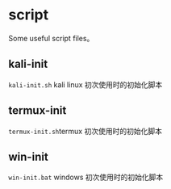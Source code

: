 # script
 Some useful script files。

## kali-init

`kali-init.sh` kali linux 初次使用时的初始化脚本

## termux-init

`termux-init.sh`termux 初次使用时的初始化脚本
## win-init

`win-init.bat` windows 初次使用时的初始化脚本
